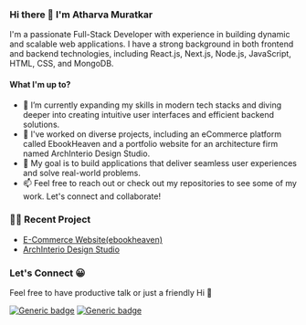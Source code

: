 ### Hi there 👋 I'm Atharva Muratkar

I'm a passionate Full-Stack Developer with experience in building dynamic and scalable web applications. I have a strong background in both frontend and backend technologies, including React.js, Next.js, Node.js, JavaScript, HTML, CSS, and MongoDB.



#### What I'm up to?

- 🌱 I’m currently expanding my skills in modern tech stacks and diving deeper into creating intuitive user interfaces and efficient backend solutions.
- 💼 I've worked on diverse projects, including an eCommerce platform called EbookHeaven and a portfolio website for an architecture firm named ArchInterio Design Studio.
- 🚀 My goal is to build applications that deliver seamless user experiences and solve real-world problems.
- 📫 Feel free to reach out or check out my repositories to see some of my work. Let's connect and collaborate!

### 👷‍♂️ Recent Project

- [E-Commerce Website(ebookheaven)](https://github.com/Atharva-14/ecommerce-site)
- [ArchInterio Design Studio](https://github.com/Atharva-14/archinterio-design-studio)

### Let's Connect 😀

Feel free to have productive talk or just a friendly Hi 👋

[![Generic badge](https://img.shields.io/badge/Linkedin-blue.svg?style=for-the-badge)](https://www.linkedin.com/in/Atharva-Muratkar/)
[![Generic badge](https://img.shields.io/badge/Twitter-blue.svg?style=for-the-badge)](https://twitter.com/Atharva9422?s=09)





